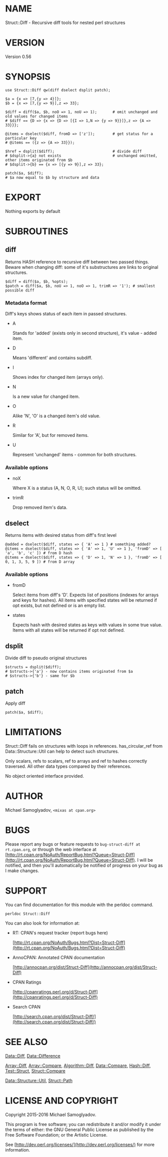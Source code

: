 # NAME

Struct::Diff - Recursive diff tools for nested perl structures

# VERSION

Version 0.56

# SYNOPSIS

    use Struct::Diff qw(diff dselect dsplit patch);

    $a = {x => [7,{y => 4}]};
    $b = {x => [7,{y => 9}],z => 33};

    $diff = diff($a, $b, noO => 1, noU => 1);       # omit unchanged and old values for changed items
    # $diff == {D => {x => {D => [{I => 1,N => {y => 9}}]},z => {A => 33}}};

    @items = dselect($diff, fromD => ['z']);        # get status for a particular key
    # @items == ({z => {A => 33}});

    $href = dsplit($diff);                          # divide diff
    # $dsplit->{a} not exists                       # unchanged omitted, other items originated from $b
    # $dsplit->{b} == {x => [{y => 9}],z => 33};

    patch($a, $diff);
    # $a now equal to $b by structure and data

# EXPORT

Nothing exports by default

# SUBROUTINES

## diff

Returns HASH reference to recursive diff between two passed things. Beware when
changing diff: some of it's substructures are links to original structures.

    $diff = diff($a, $b, %opts);
    $patch = diff($a, $b, noU => 1, noO => 1, trimR => '1'); # smallest possible diff

### Metadata format

Diff's keys shows status of each item in passed structures.

- A

    Stands for 'added' (exists only in second structure), it's value - added item.

- D

    Means 'different' and contains subdiff.

- I

    Shows index for changed item (arrays only).

- N

    Is a new value for changed item.

- O

    Alike 'N', 'O' is a changed item's old value.

- R

    Similar for 'A', but for removed items.

- U

    Represent 'unchanged' items - common for both structures.

### Available options

- noX

    Where X is a status (A, N, O, R, U); such status will be omitted.

- trimR

    Drop removed item's data.

## dselect

Returns items with desired status from diff's first level

    @added = dselect($diff, states => { 'A' => 1 } # something added?
    @items = dselect($diff, states => { 'A' => 1, 'U' => 1 }, 'fromD' => [ 'a', 'b', 'c' ]) # from D hash
    @items = dselect($diff, states => { 'D' => 1, 'N' => 1 }, 'fromD' => [ 0, 1, 3, 5, 9 ]) # from D array

### Available options

- fromD

    Select items from diff's 'D'. Expects list of positions (indexes for arrays and keys for hashes). All items with
    specified states will be returned if opt exists, but not defined or is an empty list.

- states

    Expects hash with desired states as keys with values in some true value. Items with all states will be returned if
    opt not defined.

## dsplit

Divide diff to pseudo original structures

    $structs = dsplit($diff);
    # $structs->{'a'} - now contains items originated from $a
    # $structs->{'b'} - same for $b

## patch

Apply diff

    patch($a, $diff);

# LIMITATIONS

Struct::Diff fails on structures with loops in references. has\_circular\_ref from Data::Structure::Util can help
to detect such structures.

Only scalars, refs to scalars, ref to arrays and ref to hashes correctly traversed. All other data types compared
by their references.

No object oriented interface provided.

# AUTHOR

Michael Samoglyadov, `<mixas at cpan.org>`

# BUGS

Please report any bugs or feature requests to `bug-struct-diff at rt.cpan.org`, or through
the web interface at [http://rt.cpan.org/NoAuth/ReportBug.html?Queue=Struct-Diff](http://rt.cpan.org/NoAuth/ReportBug.html?Queue=Struct-Diff). I will be notified, and then you'll
automatically be notified of progress on your bug as I make changes.

# SUPPORT

You can find documentation for this module with the perldoc command.

    perldoc Struct::Diff

You can also look for information at:

- RT: CPAN's request tracker (report bugs here)

    [http://rt.cpan.org/NoAuth/Bugs.html?Dist=Struct-Diff](http://rt.cpan.org/NoAuth/Bugs.html?Dist=Struct-Diff)

- AnnoCPAN: Annotated CPAN documentation

    [http://annocpan.org/dist/Struct-Diff](http://annocpan.org/dist/Struct-Diff)

- CPAN Ratings

    [http://cpanratings.perl.org/d/Struct-Diff](http://cpanratings.perl.org/d/Struct-Diff)

- Search CPAN

    [http://search.cpan.org/dist/Struct-Diff/](http://search.cpan.org/dist/Struct-Diff/)

# SEE ALSO

[Data::Diff](https://metacpan.org/pod/Data::Diff), [Data::Difference](https://metacpan.org/pod/Data::Difference)

[Array::Diff](https://metacpan.org/pod/Array::Diff), [Array::Compare](https://metacpan.org/pod/Array::Compare), [Algorithm::Diff](https://metacpan.org/pod/Algorithm::Diff), [Data::Compare](https://metacpan.org/pod/Data::Compare), [Hash::Diff](https://metacpan.org/pod/Hash::Diff), [Test::Struct](https://metacpan.org/pod/Test::Struct),
[Struct::Compare](https://metacpan.org/pod/Struct::Compare)

[Data::Structure::Util](https://metacpan.org/pod/Data::Structure::Util), [Struct::Path](https://metacpan.org/pod/Struct::Path)

# LICENSE AND COPYRIGHT

Copyright 2015-2016 Michael Samoglyadov.

This program is free software; you can redistribute it and/or modify it
under the terms of either: the GNU General Public License as published
by the Free Software Foundation; or the Artistic License.

See [http://dev.perl.org/licenses/](http://dev.perl.org/licenses/) for more information.
